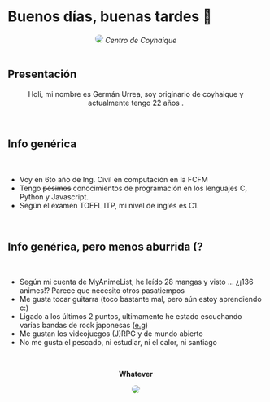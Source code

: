 # Buenos días, buenas tardes 👋

<div align="center">
    <img src='https://dgoz6t0l59f4w.cloudfront.net/blog_article_assets/images/000/002/324/original/centrocoyhaique_2.jpg?1604373267' style="border-radius: 12px"> 
    <em>Centro de Coyhaique</em>
</div>

<br>

## Presentación
<div align="center">

Holi, mi nombre es Germán Urrea, soy originario de coyhaique y actualmente tengo 22 años .

</div>

<br>

## Info genérica 

<br>

- Voy en 6to año de Ing. Civil en computación en la FCFM
- Tengo ~~pésimos~~ conocimientos de programación en los lenguajes C, Python y Javascript.
- Según el examen TOEFL ITP, mi nivel de inglés es C1.
<br>

## Info genérica, pero menos aburrida (?
<br>

- Según mi cuenta de MyAnimeList, he leído 28 mangas y visto ... ¿¡136 animes!? ~~Parece que necesito otros pasatiempos~~
- Me gusta tocar guitarra (toco bastante mal, pero aún estoy aprendiendo c:)
- Ligado a los últimos 2 puntos, ultimamente he estado escuchando varias bandas de rock japonesas ([e.g](https://www.youtube.com/watch?v=OuSFM2l9OaI&ab_channel=%E3%83%A8%E3%83%AB%E3%82%B7%E3%82%AB%2Fn-bunaOfficial))
- Me gustan los videojuegos (J)RPG y de mundo abierto
- No me gusta el pescado, ni estudiar, ni el calor, ni santiago

<br>
<div align="center">
    <p><b>Whatever</b></p>
    <img src='https://media.tenor.com/x-_5LHTnUpYAAAAM/dance-anime.gif' style="border-radius: 12px"> 
    
</div>



